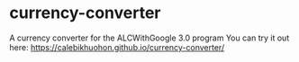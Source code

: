# currency-converter
A currency converter for the ALCWithGoogle 3.0 program
You can try it out here: https://calebikhuohon.github.io/currency-converter/
